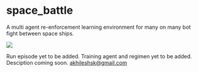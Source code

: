# space_battle
A multi agent re-enforcement learning environment for many on many bot fight between space ships.

![](https://i.imgur.com/TyRt5o6.gif)

Run episode yet to be added.
Training agent and regimen yet to be added.
Desciption coming soon.
akhileshsk@gmail.com
